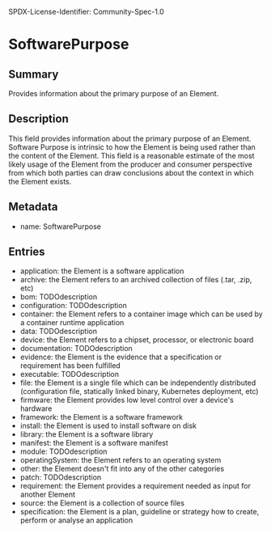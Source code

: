 SPDX-License-Identifier: Community-Spec-1.0

# SoftwarePurpose

## Summary

Provides information about the primary purpose of an Element.

## Description

This field provides information about the primary purpose of an Element.
Software Purpose is intrinsic to how the Element is being used rather than the content of the Element.
This field is a reasonable estimate of the most likely usage of the Element
from the producer and consumer perspective from which both parties can draw conclusions
about the context in which the Element exists.

## Metadata

- name: SoftwarePurpose

## Entries

- application: the Element is a software application
- archive: the Element refers to an archived collection of files (.tar, .zip, etc)
- bom: TODOdescription
- configuration: TODOdescription
- container: the Element refers to a container image which can be used by a container runtime application
- data: TODOdescription
- device: the Element refers to a chipset, processor, or electronic board
- documentation: TODOdescription
- evidence: the Element is the evidence that a specification or requirement has been fulfilled
- executable: TODOdescription
- file: the Element is a single file which can be independently distributed (configuration file, statically linked binary, Kubernetes deployment, etc)
- firmware: the Element provides low level control over a device's hardware
- framework: the Element is a software framework
- install: the Element is used to install software on disk
- library: the Element is a software library
- manifest: the Element is a software manifest
- module: TODOdescription
- operatingSystem: the Element refers to an operating system
- other: the Element doesn't fit into any of the other categories
- patch: TODOdescription
- requirement: the Element provides a requirement needed as input for another Element
- source: the Element is a collection of source files
- specification: the Element is a plan, guideline or strategy how to create, perform or analyse an application
